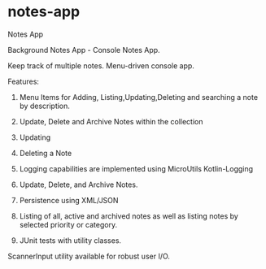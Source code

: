 # notes-app

Notes App

Background Notes App - Console Notes App.

Keep track of multiple notes. Menu-driven console app.

Features:

1. Menu Items for Adding, Listing,Updating,Deleting and searching a note by description.


2. Update, Delete and Archive Notes within the collection


3. Updating


4. Deleting a Note


5. Logging capabilities are implemented using MicroUtils Kotlin-Logging


6. Update, Delete, and Archive Notes.


7. Persistence using XML/JSON


8. Listing of all, active and archived notes as well as listing notes by selected priority or category.



9. JUnit tests with utility classes.

ScannerInput utility available for robust user I/O.
